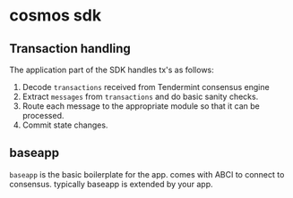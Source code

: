 # cosmos sdk

## Transaction handling

The application part of the SDK handles tx's as follows:

1. Decode `transactions` received from Tendermint consensus engine
2. Extract `messages` from `transactions` and do basic sanity checks.
3. Route each message to the appropriate module so that it can be processed.
4. Commit state changes.

## baseapp

`baseapp` is the basic boilerplate for the app. comes with ABCI to connect to consensus. typically baseapp is extended by your app.
